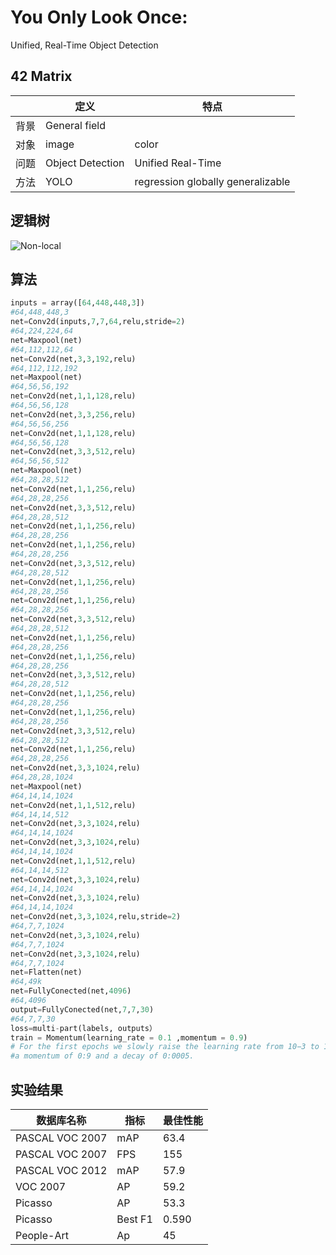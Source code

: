 # You Only Look Once:
Unified, Real-Time Object Detection   
## 42 Matrix

|      | 定义             | 特点                               |
| ---- | ---------------- | ---------------------------------- |
| 背景 | General field    |                                    |
| 对象 | image            | color                              |
| 问题 | Object Detection | Unified  Real-Time                 |
| 方法 | YOLO             | regression  globally generalizable |

## 逻辑树

![Non-local](D:\work_DL\论文阅读\Non-local.PNG)

## 算法

```python
inputs = array([64,448,448,3])
#64,448,448,3
net=Conv2d(inputs,7,7,64,relu,stride=2)
#64,224,224,64
net=Maxpool(net)
#64,112,112,64
net=Conv2d(net,3,3,192,relu)
#64,112,112,192
net=Maxpool(net)
#64,56,56,192
net=Conv2d(net,1,1,128,relu)
#64,56,56,128
net=Conv2d(net,3,3,256,relu)
#64,56,56,256
net=Conv2d(net,1,1,128,relu)
#64,56,56,128
net=Conv2d(net,3,3,512,relu)
#64,56,56,512
net=Maxpool(net)
#64,28,28,512
net=Conv2d(net,1,1,256,relu)
#64,28,28,256
net=Conv2d(net,3,3,512,relu)
#64,28,28,512
net=Conv2d(net,1,1,256,relu)
#64,28,28,256
net=Conv2d(net,1,1,256,relu)
#64,28,28,256
net=Conv2d(net,3,3,512,relu)
#64,28,28,512
net=Conv2d(net,1,1,256,relu)
#64,28,28,256
net=Conv2d(net,1,1,256,relu)
#64,28,28,256
net=Conv2d(net,3,3,512,relu)
#64,28,28,512
net=Conv2d(net,1,1,256,relu)
#64,28,28,256
net=Conv2d(net,1,1,256,relu)
#64,28,28,256
net=Conv2d(net,3,3,512,relu)
#64,28,28,512
net=Conv2d(net,1,1,256,relu)
#64,28,28,256
net=Conv2d(net,1,1,256,relu)
#64,28,28,256
net=Conv2d(net,3,3,512,relu)
#64,28,28,512
net=Conv2d(net,1,1,256,relu)
#64,28,28,256
net=Conv2d(net,3,3,1024,relu)
#64,28,28,1024
net=Maxpool(net)
#64,14,14,1024
net=Conv2d(net,1,1,512,relu)
#64,14,14,512
net=Conv2d(net,3,3,1024,relu)
#64,14,14,1024
net=Conv2d(net,3,3,1024,relu)
#64,14,14,1024
net=Conv2d(net,1,1,512,relu)
#64,14,14,512
net=Conv2d(net,3,3,1024,relu)
#64,14,14,1024
net=Conv2d(net,3,3,1024,relu)
#64,14,14,1024
net=Conv2d(net,3,3,1024,relu,stride=2)
#64,7,7,1024
net=Conv2d(net,3,3,1024,relu)
#64,7,7,1024
net=Conv2d(net,3,3,1024,relu)
#64,7,7,1024
net=Flatten(net)
#64,49k
net=FullyConected(net,4096)
#64,4096
output=FullyConected(net,7,7,30)
#64,7,7,30
loss=multi-part(labels, outputs）
train = Momentum(learning_rate = 0.1 ,momentum = 0.9)
# For the first epochs we slowly raise the learning rate from 10−3 to 10−2.If we start at a high learning rate our model often diverges due to unstable gradients. We continue training with 10−2 for 75 epochs, then 10−3 for 30 epochs, and finally 10−4 for 30 epochs
#a momentum of 0:9 and a decay of 0:0005.
```

## 实验结果

| 数据库名称      | 指标    | 最佳性能 |
| --------------- | ------- | -------- |
| PASCAL VOC 2007 | mAP     | 63.4     |
| PASCAL VOC 2007 | FPS     | 155      |
| PASCAL VOC 2012 | mAP     | 57.9     |
| VOC 2007        | AP      | 59.2     |
| Picasso         | AP      | 53.3     |
| Picasso         | Best F1 | 0.590    |
| People-Art      | Ap      | 45       |

